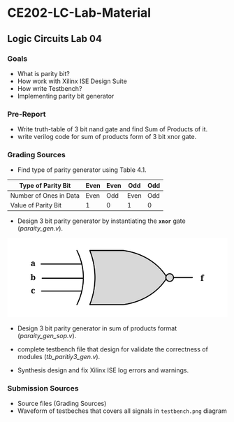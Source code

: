 # CE202-LC-Lab-Material

## Logic Circuits Lab 04

### Goals

- What is parity bit?
- How work with Xilinx ISE Design Suite
- How write Testbench?
- Implementing parity bit generator 

### Pre-Report
* Write truth-table of 3 bit nand gate and find Sum of Products of it.
* write verilog code for sum of products form of 3 bit xnor gate.

### Grading Sources

* Find type of parity generator using Table 4.1.

| Type of Parity Bit     | Even | Even | Odd  | Odd |
|------------------------|------|------|------|-----|
| Number of Ones in Data | Even | Odd  | Even | Odd |
| Value of Parity Bit    |  1   |  0   |  1   |  0  |

* Design 3 bit parity generator by instantiating the **`xnor`** gate (*paraity_gen.v*).

![XNOR3](./raw/xnor3.svg)

* Design 3 bit parity generator in sum of products format (*paraity_gen_sop.v*).
* complete  testbench file that design for validate the correctness of modules (*tb_paritiy3_gen.v*).

* Synthesis design and fix Xilinx ISE log errors and warnings.

### Submission Sources
* Source files (Grading Sources)
* Waveform of testbeches that covers all signals in `testbench.png` diagram

